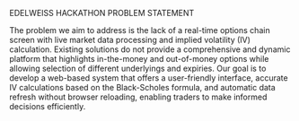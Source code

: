 EDELWEISS HACKATHON PROBLEM STATEMENT

The problem we aim to address is the lack of a real-time options chain screen with live market data processing and implied volatility (IV) calculation. Existing solutions do not provide a comprehensive and dynamic platform that highlights in-the-money and out-of-money options while allowing selection of different underlyings and expiries. Our goal is to develop a web-based system that offers a user-friendly interface, accurate IV calculations based on the Black-Scholes formula, and automatic data refresh without browser reloading, enabling traders to make informed decisions efficiently.

